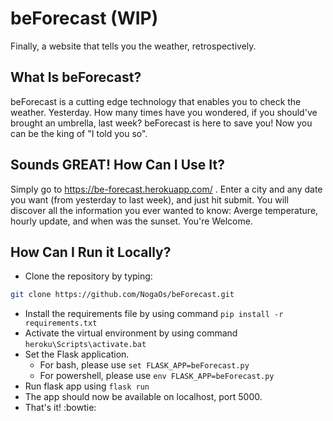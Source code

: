 # beForecast (WIP)

Finally, a website that tells you the weather, retrospectively. 


## What Is beForecast?

beForecast is a cutting edge technology that enables you to check the weather. Yesterday.
How many times have you wondered, if you should've brought an umbrella, last week?
beForecast is here to save you! Now you can be the king of "I told you so".


## Sounds GREAT! How Can I Use It?

Simply go to https://be-forecast.herokuapp.com/ . Enter a city and any date you want (from yesterday to last week), and just hit submit. 
You will discover all the information you ever wanted to know: Averge temperature, hourly update, and when was the sunset.
You're Welcome.


## How Can I Run it Locally?

* Clone the repository by typing:
```bash
git clone https://github.com/NogaOs/beForecast.git
```
* Install the requirements file by using command `pip install -r requirements.txt`
* Activate the virtual environment by using command `heroku\Scripts\activate.bat`
* Set the Flask application.
  * For bash, please use `set FLASK_APP=beForecast.py`
  * For powershell, please use `env FLASK_APP=beForecast.py`
* Run flask app using `flask run`
* The app should now be available on localhost, port 5000.
* That's it! :bowtie:

